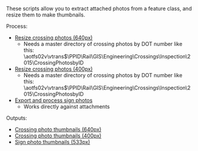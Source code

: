 These scripts allow you to extract attached photos from a feature class, and resize them to make thumbnails.

Process:
* [Resize crossing photos (640px)](https://github.com/VTrans-Rail/crossing-inspection/blob/gh-pages/script/pyRotateResize.py)
  * Needs a master directory of crossing photos by DOT number like this: \\aotfs02v\vtrans$\PPID\Rail\GIS\Engineering\Crossings\Inspection\2015\CrossingPhotosbyID
* [Resize crossing photos (400px)](https://github.com/VTrans-Rail/crossing-inspection/blob/gh-pages/script/pyRotateResize400.py)
  * Needs a master directory of crossing photos by DOT number like this: \\aotfs02v\vtrans$\PPID\Rail\GIS\Engineering\Crossings\Inspection\2015\CrossingPhotosbyID
* [Export and process sign photos](https://github.com/VTrans-Rail/crossing-inspection/blob/gh-pages/script/ExportSignAttachResizeRotate.py)
  * Works directly against attachments 

Outputs:
* [Crossing photo thumbnails (640px)](https://github.com/VTrans-Rail/crossing-inspection/tree/gh-pages/thumb/CrossingPhotosbyID)
* [Crossing photo thumbnails (400px)](https://github.com/VTrans-Rail/crossing-inspection/tree/gh-pages/thumb/CrossingPhotosbyID400)
* [Sign photo thumbnails (533px)](https://github.com/VTrans-Rail/crossing-inspection/tree/gh-pages/thumb/SignPhotos)

